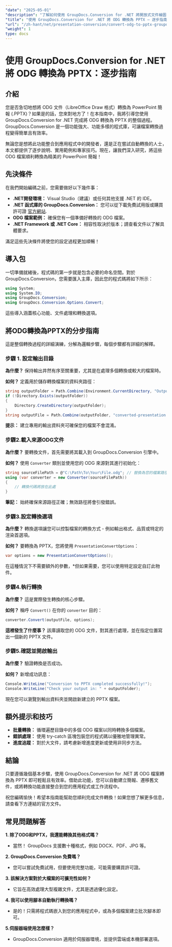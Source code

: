 ```yaml
---
"date": "2025-05-01"
"description": "了解如何使用 GroupDocs.Conversion for .NET 將開放式文件繪圖 (ODG) 檔案轉換為 PowerPoint (PPTX) 簡報。請依照本逐步指南，有效率地自動化文件工作流程。"
"title": "使用 GroupDocs.Conversion for .NET 將 ODG 轉換為 PPTX — 逐步指南"
"url": "/zh-hant/net/presentation-conversion/convert-odg-to-pptx-groupdocs-conversion-net/"
"weight": 1
type: docs
---
```

# 使用 GroupDocs.Conversion for .NET 將 ODG 轉換為 PPTX：逐步指南

## 介紹

您是否急切地想將 ODG 文件（LibreOffice Draw 格式）轉換為 PowerPoint 簡報 (.PPTX)？如果是的話，您來對地方了！在本指南中，我將引導您使用 GroupDocs.Conversion for .NET 完成將 ODG 轉換為 PPTX 的整個過程。 GroupDocs.Conversion 是一個功能強大、功能多樣的程式庫，可讓檔案轉換過程變得簡單且有效率。

無論您是想將此功能整合到應用程式中的開發者，還是正在嘗試自動轉換的人士，本文都提供了逐步說明、實用範例和專家技巧。現在，讓我們深入研究，將這些 ODG 檔案順利轉換為精美的 PowerPoint 簡報！


## 先決條件

在我們開始編碼之前，您需要做好以下幾件事：

- **.NET開發環境：** Visual Studio（建議）或任何其他支援 .NET 的 IDE。
- **.NET 函式庫的 GroupDocs.Conversion：** 您可以從下載免費試用版或購買許可證 [官方網站](https://releases。groupdocs.com/conversion/net/).
- **ODG 檔案範例：** 確保您有一個準備好轉換的 ODG 檔案。
- **.NET Framework 或 .NET Core：** 相容性取決於版本；請查看文件以了解具體要求。

滿足這些先決條件將使您的設定過程更加順暢！


## 導入包

一切準備就緒後，程式碼的第一步就是包含必要的命名空間。對於 GroupDocs.Conversion，您需要匯入主庫，因此您的程式碼將如下所示：

```csharp
using System;
using System.IO;
using GroupDocs.Conversion;
using GroupDocs.Conversion.Options.Convert;
```
這些導入涵蓋核心功能、文件處理和轉換選項。


## 將ODG轉換為PPTX的分步指南

這是整個轉換過程的詳細演練，分解為邏輯步驟，每個步驟都有詳細的解釋。


### 步驟 1. 設定輸出目錄

**為什麼？** 保持輸出井然有序至關重要，尤其是在處理多個轉換或較大的檔案時。

**如何？** 定義用於儲存轉換檔案的資料夾路徑：

```csharp
string outputFolder = Path.Combine(Environment.CurrentDirectory, "Output");
if (!Directory.Exists(outputFolder))
{
    Directory.CreateDirectory(outputFolder);
}
string outputFile = Path.Combine(outputFolder, "converted-presentation.pptx");
```
**提示：** 建立專用的輸出資料夾可確保您的檔案不會混淆。


### 步驟2.載入來源ODG文件

**為什麼？** 要轉換文件，首先需要將其載入到 GroupDocs.Conversion 引擎中。

**如何？** 使用 `Converter` 類別並使用您的 ODG 來源對其進行初始化：

```csharp
string sourceFilePath = @"C:\Path\To\Your\File.odg"; // 替換為您的檔案路徑
using (var converter = new Converter(sourceFilePath))
{
    // 轉換代碼將放在此處
}
```
**筆記：** 始終確保來源路徑正確；無效路徑將會引發錯誤。


### 步驟3.設定轉換選項

**為什麼？** 轉換選項讓您可以控製檔案的轉換方式 - 例如輸出格式、品質或特定的渲染首選項。

**如何？** 要轉換為 PPTX，您將使用 `PresentationConvertOptions`：

```csharp
var options = new PresentationConvertOptions();
```

在這種情況下不需要額外的參數，*但如果需要，您可以使用特定設定自訂此物件。


### 步驟4.執行轉換

**為什麼？** 這是實際發生轉換的核心步驟。

**如何？** 稱呼 `Convert()` 在你的 `converter` 目的：

```csharp
converter.Convert(outputFile, options);
```

**這裡發生了什麼事？** 該庫讀取您的 ODG 文件，對其進行處理，並在指定位置寫出一個新的 PPTX 文件。


### 步驟5.確認並開啟輸出

**為什麼？** 驗證轉換是否成功。

**如何？** 新增成功訊息：

```csharp
Console.WriteLine("Conversion to PPTX completed successfully!");
Console.WriteLine("Check your output in: " + outputFolder);
```

現在您可以瀏覽到輸出資料夾並開啟新建立的 PPTX 檔案。


## 額外提示和技巧

- **批量轉換：** 循環遍歷目錄中的多個 ODG 檔案以同時轉換多個檔案。
- **錯誤處理：** 使用 try-catch 區塊包裝您的程式碼以優雅地管理異常。
- **進度追蹤：** 對於大文件，請考慮新增進度更新或使用非同步方法。


## 結論

只要遵循幾個基本步驟，使用 GroupDocs.Conversion for .NET 將 ODG 檔案轉換為 PPTX 即可輕鬆且有效率。借助此功能，您可以自動建立簡報、遷移舊文件，或將轉換功能直接整合到您的應用程式或工作流程中。

祝您編碼愉快！希望本指南能幫助您順利完成文件轉換！如果您想了解更多信息，請查看下方連結的官方文件。


## 常見問題解答

**1. 除了ODG和PPTX，我還能轉換其他格式嗎？**  
- 當然！ GroupDocs 支援數十種格式，例如 DOCX、PDF、JPG 等。

**2. GroupDocs.Conversion 免費嗎？**  
- 您可以嘗試免費試用，但要使用完整功能，可能需要購買許可證。

**3. 該解決方案對於大檔案的可擴充性如何？**  
- 它旨在高效處理大型複雜文件，尤其是透過優化設定。

**4. 我可以使用腳本自動執行轉換嗎？**  
- 是的！只需將程式碼嵌入到您的應用程式中，或為多個檔案建立批次腳本即可。

**5.伺服器端使用怎麼樣？**  
- GroupDocs.Conversion 適用於伺服器環境，並提供雲端或本機部署選項。